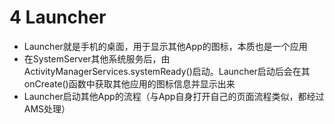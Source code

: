 # 4 Launcher
- Launcher就是手机的桌面，用于显示其他App的图标，本质也是一个应用
- 在SystemServer其他系统服务后，由ActivityManagerServices.systemReady()启动。Launcher启动后会在其onCreate()函数中获取其他应用的图标信息并显示出来
- Launcher启动其他App的流程（与App自身打开自己的页面流程类似，都经过AMS处理）